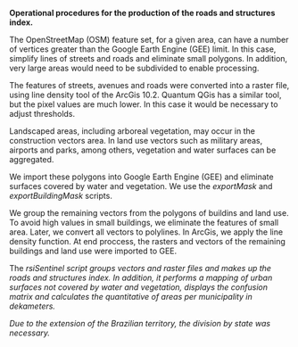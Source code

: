 <b>Operational procedures for the production of the roads and structures index.</b>

<p>The OpenStreetMap (OSM) feature set, for a given area, can have a number of vertices greater than the Google Earth Engine (GEE) limit. In this case, simplify lines of streets and roads and eliminate small polygons. In addition, very large areas would need to be subdivided to enable processing.

<p>The features of streets, avenues and roads were converted into a raster file, using line density tool of the ArcGis 10.2. Quantum QGis has a similar tool, but the pixel values are much lower. In this case it would be necessary to adjust thresholds.

<p>Landscaped areas, including arboreal vegetation, may occur in the construction vectors area. In land use vectors such as military areas, airports and parks, among others, vegetation and water surfaces can be aggregated.

<p>We import these polygons into Google Earth Engine (GEE) and eliminate surfaces covered by water and vegetation. We use the <i>exportMask</i> and <i>exportBuildingMask</i> scripts.

<p>We group the remaining vectors from the polygons of buildins and land use. To avoid high values in small buildings, we eliminate the features of small area. Later, we convert all vectors to polylines. In ArcGis, we apply the line density function. At end proccess, the rasters and vectors of the remaining buildings and land use were imported to GEE.

<p>The <i>rsiSentinel<i> script groups vectors and raster files and makes up the roads and structures index. In addition, it performs a mapping of urban surfaces not covered by water and vegetation, displays the confusion matrix and calculates the quantitative of areas per municipality in dekameters.

<p>Due to the extension of the Brazilian territory, the division by state was necessary.
